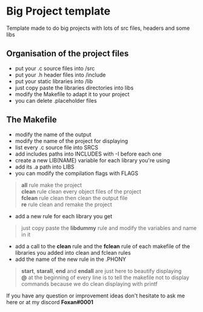 # Big Project template

Template made to do big projects with lots of src files, headers and some libs

## Organisation of the project files 
- put your .c source files into /src
- put your .h header files into /include
- put your static libraries into /lib
- just copy paste the libraries directories into libs
- modify the Makefile to adapt it to your project
- you can delete .placeholder files

## The Makefile
- modify the name of the output
- modify the name of the project for displaying
- list every .c source file into SRCS
- add includes paths into INCLUDES with -I before each one
- create a new LIB(NAME) variable for each library you're using
- add its .a path into LIBS
- you can modify the compilation flags with FLAGS
> **all** rule make the project </br>
> **clean** rule clean every object files of the project </br>
> **fclean** rule clean then clean the output file </br>
> **re** rule clean and remake the project </br>

- add a new rule for each library you get
> just copy paste the **libdummy** rule and modify the variables and name in it
- add a call to the **clean** rule and the **fclean** rule of each makefile of the libraries you added into clean and fclean rules
- add the name of the new rule in the .PHONY

> **start**, **starall**, **end** and **endall** are just here to beautify displaying </br>
> **@** at the beginning of every line is to tell the makefile not to display commands because we do clean displaying with printf

If you have any question or improvement ideas don't hesitate to ask me here or at my discord **Foxan#0001** </br>